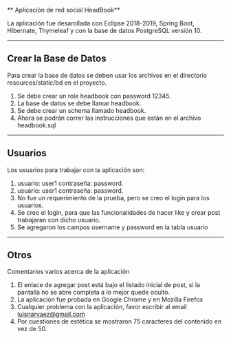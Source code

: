 ** Aplicación de red social HeadBook**

La aplicación fue desarollada con Eclipse 2018-2019, Spring Boot, Hibernate, Thymeleaf y con la base de datos PostgreSQL versión 10.

---

## Crear la Base de Datos

Para crear la base de datos se deben usar los archivos en el directorio resources/static/bd en el proyecto.

1. Se debe crear un role headbook con password 12345.
2. La base de datos se debe llamar headbook.
3. Se debe crear un schema llamado headbook.
4. Ahora se podrán correr las instrucciones que están en el archivo headbook.sql 

---

## Usuarios

Los usuarios para trabajar con la aplicación son:

1. usuario: user1  contraseña: password.
2. usuario: user1  contraseña: password.
3. No fue un requerimiento de la prueba, pero se creo el login para los usuarios.
4. Se creo el login, para que las funcionalidades de hacer like y crear post trabajaran con dicho usuario.
5. Se agregaron los campos username y password en la tabla usuario

---

## Otros

Comentarios varios acerca de la aplicación

1. El enlace de agregar post está bajo el listado inicial de post, si la pantalla no se abre completa a lo mejor quede oculto.
2. La aplicación fue probada en Google Chrome y en Mozilla Firefox
3. Cualquier problema con la aplicación, favor escribir al email luisnarvaez@gmail.com
4. Por cuestiones de estética se mostraron 75 caracteres del contenido en vez de 50.
